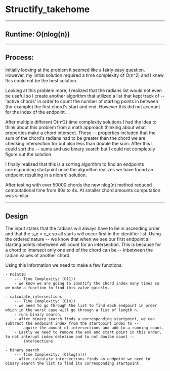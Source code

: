 # Structify_takehome

-------------------
Runtime: O(nlog(n))
-------------------

--------
Process:
--------

Initially looking at the problem it seemed like a fairly easy question. However, my initial solution required a time complexity of O(n^2) and I knew this could not be the best solution.

Looking at this problem more, I realized that the radians list would not even be useful so I create another algorithm that utilized a list that kept track of --
'active chords' in order to count the number of starting points in between (for example) the first chord's start and end. However this did not account for the index of the endpoint.

After multiple different O(n^2) time complexity solutions I had the idea to think about this problem from a math approach thinking about what properties make a chord intersect. These --
properties included that the sum of the chord's radians had to be greater than the chord we are checking intersection for but also less than double the sum. After this I could sort the --
sums and use binary search but I could not completely figure out the solution.

I finally realized that this is a sorting algorithm to find an endpoints corresponding startpoint once the algorithm realizes we have found an endpoint resulting in a nlon(n) solution.

After testing with over 50000 chords the new nlog(n) method reduced computational time from 80s to 4s. At smaller chord amounts computation was similar.

------
Design
------

The input states that the radians will always have to be in ascending order and that the s_x < e_x so all starts will occur first in the identifier list. Using the ordered nature --
we know that when we see our first endpoint all starting points inbetween will count for an intersection. This is because for a chord to intersect only one end of the chord can be --
inbetween the radian values of another chord. 

Using this information we need to make a few functions:

    - PointID
        --- Time Complexity: (O(1))
        - we know we are going to identify the chord index many times so we make a function to find this value quickly.

    - calculate_intersections
        --- Time Complexity: (O(n))
        - we need to go through the list to find each endpoint in order which in the worst case will go through a list of length n.
        - runs binary search.
        - after binary search finds a corresponding startpoint, we can subtract the endpoint index from the startpoint index to --
            aquire the amount of intersections and add to a running count.
        - Lastly we need to remove the end and start point in this order, to not interupt index deletion and to not doulbe count --
            intersections.

    - binary_search
        --- Time Complexity: (O(log(n)))
        - after calculate_intersections finds an endpoint we need to binary search the list to find its corresponding startpoint.
